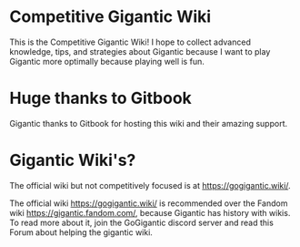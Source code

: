 # Competitive Gigantic Wiki

This is the Competitive Gigantic Wiki! I hope to collect advanced knowledge, tips, and strategies about Gigantic because I want to play Gigantic more optimally because playing well is fun.

# Huge thanks to Gitbook

Gigantic thanks to Gitbook for hosting this wiki and their amazing support.

# Gigantic Wiki's?

The official wiki but not competitively focused is at https://gogigantic.wiki/.

The official wiki https://gogigantic.wiki/ is recommended over the Fandom wiki https://gigantic.fandom.com/, because Gigantic has history with wikis. To read more about it, join the GoGigantic discord server and read this Forum about helping the gigantic wiki.
